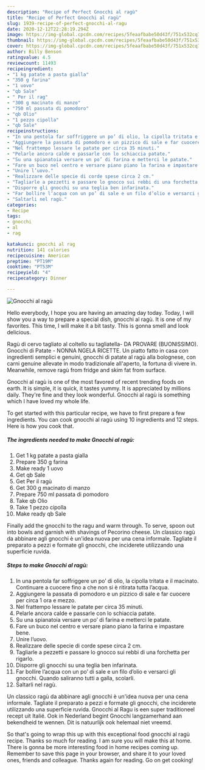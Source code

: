 ```yaml
---
description: "Recipe of Perfect Gnocchi al ragù"
title: "Recipe of Perfect Gnocchi al ragù"
slug: 1939-recipe-of-perfect-gnocchi-al-ragu
date: 2020-12-12T22:28:19.294Z
image: https://img-global.cpcdn.com/recipes/5feaafbabe50d43f/751x532cq70/gnocchi-al-ragu-recipe-main-photo.jpg
thumbnail: https://img-global.cpcdn.com/recipes/5feaafbabe50d43f/751x532cq70/gnocchi-al-ragu-recipe-main-photo.jpg
cover: https://img-global.cpcdn.com/recipes/5feaafbabe50d43f/751x532cq70/gnocchi-al-ragu-recipe-main-photo.jpg
author: Billy Benson
ratingvalue: 4.5
reviewcount: 11493
recipeingredient:
- "1 kg patate a pasta gialla"
- "350 g farina"
- "1 uovo"
- "qb Sale"
- " Per il rag"
- "300 g macinato di manzo"
- "750 ml passata di pomodoro"
- "qb Olio"
- "1 pezzo cipolla"
- "qb Sale"
recipeinstructions:
- "In una pentola far soffriggere un po’ di olio, la cipolla tritata e il macinato. Continuare a cuocere fino a che non si è ritirata tutta l’acqua."
- "Aggiungere la passata di pomodoro e un pizzico di sale e far cuocere per circa 1 ora e mezzo."
- "Nel frattempo lessare le patate per circa 35 minuti."
- "Pelarle ancora calde e passarle con lo schiaccia patate."
- "Su una spianatoia versare un po’ di farina e metterci le patate."
- "Fare un buco nel centro e versare piano piano la farina e impastare bene."
- "Unire l’uovo."
- "Realizzare delle specie di corde spese circa 2 cm."
- "Tagliarle a pezzetti e passare lo gnocco sui rebbi di una forchetta per rigarlo."
- "Disporre gli gnocchi su una teglia ben infarinata."
- "Far bollire l’acqua con un po’ di sale e un filo d’olio e versarci gli gnocchi. Quando saliranno tutti a galla, scolarli."
- "Saltarli nel ragù."
categories:
- Recipe
tags:
- gnocchi
- al
- rag

katakunci: gnocchi al rag 
nutrition: 141 calories
recipecuisine: American
preptime: "PT19M"
cooktime: "PT53M"
recipeyield: "4"
recipecategory: Dinner

---
```



![Gnocchi al ragù](https://img-global.cpcdn.com/recipes/5feaafbabe50d43f/751x532cq70/gnocchi-al-ragu-recipe-main-photo.jpg)

Hello everybody, I hope you are having an amazing day today. Today, I will show you a way to prepare a special dish, gnocchi al ragù. It is one of my favorites. This time, I will make it a bit tasty. This is gonna smell and look delicious.

Ragù di cervo tagliato al coltello su tagliatella- DA PROVARE (BUONISSIMO). Gnocchi di Patate - NONNA NGELA RICETTE. Un piatto fatto in casa con ingredienti semplici e genuini, gnocchi di patate al ragù alla bolognese, con carni genuine allevate in modo tradizionale all&#39;aperto, la fortuna di vivere in. Meanwhile, remove ragù from fridge and skim fat from surface.

Gnocchi al ragù is one of the most favored of recent trending foods on earth. It is simple, it is quick, it tastes yummy. It is appreciated by millions daily. They're fine and they look wonderful. Gnocchi al ragù is something which I have loved my whole life.


To get started with this particular recipe, we have to first prepare a few ingredients. You can cook gnocchi al ragù using 10 ingredients and 12 steps. Here is how you cook that.

<!--inarticleads1-->

##### The ingredients needed to make Gnocchi al ragù:

1. Get 1 kg patate a pasta gialla
1. Prepare 350 g farina
1. Make ready 1 uovo
1. Get qb Sale
1. Get  Per il ragù
1. Get 300 g macinato di manzo
1. Prepare 750 ml passata di pomodoro
1. Take qb Olio
1. Take 1 pezzo cipolla
1. Make ready qb Sale


Finally add the gnocchi to the ragu and warm through. To serve, spoon out into bowls and garnish with shavings of Pecorino cheese. Un classico ragù da abbinare agli gnocchi è un&#39;idea nuova per una cena informale. Tagliate il preparato a pezzi e formate gli gnocchi, che inciderete utilizzando una superficie ruvida. 

<!--inarticleads2-->

##### Steps to make Gnocchi al ragù:

1. In una pentola far soffriggere un po’ di olio, la cipolla tritata e il macinato. Continuare a cuocere fino a che non si è ritirata tutta l’acqua.
1. Aggiungere la passata di pomodoro e un pizzico di sale e far cuocere per circa 1 ora e mezzo.
1. Nel frattempo lessare le patate per circa 35 minuti.
1. Pelarle ancora calde e passarle con lo schiaccia patate.
1. Su una spianatoia versare un po’ di farina e metterci le patate.
1. Fare un buco nel centro e versare piano piano la farina e impastare bene.
1. Unire l’uovo.
1. Realizzare delle specie di corde spese circa 2 cm.
1. Tagliarle a pezzetti e passare lo gnocco sui rebbi di una forchetta per rigarlo.
1. Disporre gli gnocchi su una teglia ben infarinata.
1. Far bollire l’acqua con un po’ di sale e un filo d’olio e versarci gli gnocchi. Quando saliranno tutti a galla, scolarli.
1. Saltarli nel ragù.


Un classico ragù da abbinare agli gnocchi è un&#39;idea nuova per una cena informale. Tagliate il preparato a pezzi e formate gli gnocchi, che inciderete utilizzando una superficie ruvida. Gnocchi al Ragu is een super traditioneel recept uit Italië. Ook in Nederland begint Gnocchi langzamerhand aan bekendheid te wennen. Dit is natuurlijk ook helemaal niet vreemd. 

So that's going to wrap this up with this exceptional food gnocchi al ragù recipe. Thanks so much for reading. I am sure you will make this at home. There is gonna be more interesting food in home recipes coming up. Remember to save this page in your browser, and share it to your loved ones, friends and colleague. Thanks again for reading. Go on get cooking!
